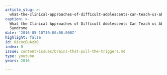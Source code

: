 ```yaml
---
article_slug: >-
  what-the-clinical-approaches-of-difficult-adolescents-can-teach-us-about-e-syndrome
caption: >-
  What the Clinical Approaches of Difficult Adolescents Can Teach us About E
  Syndrome
date: '2016-05-10T10:00:00.000Z'
highlight: false
id: 8icocBuAzX0
index: 0
issue: content/issues/brains-that-pull-the-triggers.md
type: youtube
years: 2016

---
```

